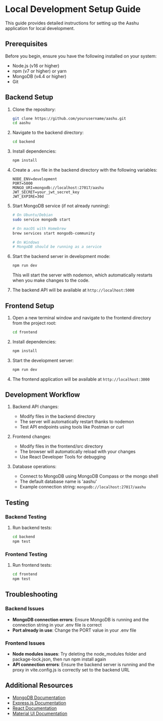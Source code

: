 # Local Development Setup Guide

This guide provides detailed instructions for setting up the Aashu application for local development.

## Prerequisites

Before you begin, ensure you have the following installed on your system:

- Node.js (v16 or higher)
- npm (v7 or higher) or yarn
- MongoDB (v4.4 or higher)
- Git

## Backend Setup

1. Clone the repository:
   ```bash
   git clone https://github.com/yourusername/aashu.git
   cd aashu
   ```

2. Navigate to the backend directory:
   ```bash
   cd backend
   ```

3. Install dependencies:
   ```bash
   npm install
   ```

4. Create a `.env` file in the backend directory with the following variables:
   ```
   NODE_ENV=development
   PORT=5000
   MONGO_URI=mongodb://localhost:27017/aashu
   JWT_SECRET=your_jwt_secret_key
   JWT_EXPIRE=30d
   ```

5. Start MongoDB service (if not already running):
   ```bash
   # On Ubuntu/Debian
   sudo service mongodb start
   
   # On macOS with Homebrew
   brew services start mongodb-community
   
   # On Windows
   # MongoDB should be running as a service
   ```

6. Start the backend server in development mode:
   ```bash
   npm run dev
   ```

   This will start the server with nodemon, which automatically restarts when you make changes to the code.

7. The backend API will be available at `http://localhost:5000`

## Frontend Setup

1. Open a new terminal window and navigate to the frontend directory from the project root:
   ```bash
   cd frontend
   ```

2. Install dependencies:
   ```bash
   npm install
   ```

3. Start the development server:
   ```bash
   npm run dev
   ```

4. The frontend application will be available at `http://localhost:3000`

## Development Workflow

1. Backend API changes:
   - Modify files in the backend directory
   - The server will automatically restart thanks to nodemon
   - Test API endpoints using tools like Postman or curl

2. Frontend changes:
   - Modify files in the frontend/src directory
   - The browser will automatically reload with your changes
   - Use React Developer Tools for debugging

3. Database operations:
   - Connect to MongoDB using MongoDB Compass or the mongo shell
   - The default database name is 'aashu'
   - Example connection string: `mongodb://localhost:27017/aashu`

## Testing

### Backend Testing

1. Run backend tests:
   ```bash
   cd backend
   npm test
   ```

### Frontend Testing

1. Run frontend tests:
   ```bash
   cd frontend
   npm test
   ```

## Troubleshooting

### Backend Issues

- **MongoDB connection errors**: Ensure MongoDB is running and the connection string in your .env file is correct
- **Port already in use**: Change the PORT value in your .env file

### Frontend Issues

- **Node modules issues**: Try deleting the node_modules folder and package-lock.json, then run npm install again
- **API connection errors**: Ensure the backend server is running and the proxy in vite.config.js is correctly set to the backend URL

## Additional Resources

- [MongoDB Documentation](https://docs.mongodb.com/)
- [Express.js Documentation](https://expressjs.com/)
- [React Documentation](https://reactjs.org/docs/getting-started.html)
- [Material UI Documentation](https://mui.com/getting-started/usage/)
